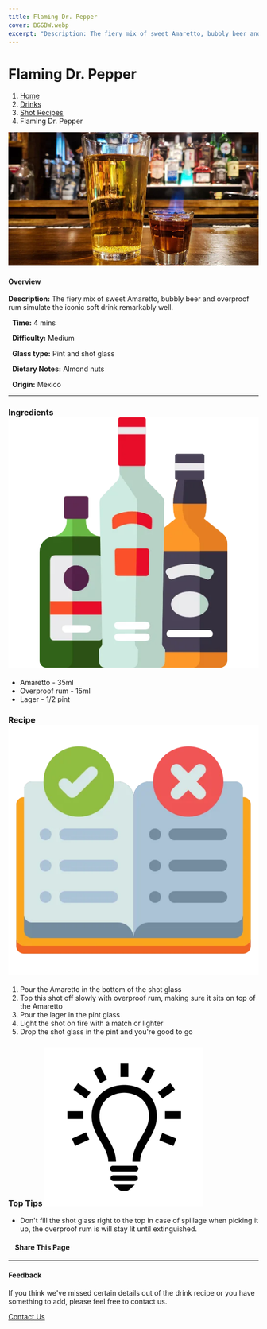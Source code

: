 ```yaml
---
title: Flaming Dr. Pepper
cover: BGGBW.webp
excerpt: "Description: The fiery mix of sweet Amaretto, bubbly beer and overproof rum simulate the iconic soft drink remarkably well."
---
```


# Flaming Dr. Pepper

1.  [Home](/)
2.  [Drinks](drinks)
3.  [Shot Recipes](drinks/shotrecipes)
4.  Flaming Dr. Pepper

![](images/flamingdrpepper.webp)

#### Overview

**Description:** The fiery mix of sweet Amaretto, bubbly beer and overproof rum simulate the iconic soft drink remarkably well.

  **Time:** 4 mins

  **Difficulty:** Medium

  **Glass type:** Pint and shot glass

  **Dietary Notes:** Almond nuts

  **Origin:** Mexico

* * *

### Ingredients ![target](images/liquor.webp)

-   Amaretto - 35ml
-   Overproof rum - 15ml
-   Lager - 1/2 pint

### Recipe ![target](images/rules.webp)

1.  Pour the Amaretto in the bottom of the shot glass
2.  Top this shot off slowly with overproof rum, making sure it sits on top of the Amaretto
3.  Pour the lager in the pint glass
4.  Light the shot on fire with a match or lighter
5.  Drop the shot glass in the pint and you're good to go

### Top Tips ![target](images/lightbulb.webp)

-   Don't fill the shot glass right to the top in case of spillage when picking it up, the overproof rum is will stay lit until extinguished.

####     Share This Page

[](https://www.facebook.com/sharer/sharer.php?u=beergogglegames.co.uk/Drinks/ShotRecipes/flamingdrpepper)[](https://www.instagram.com/direct/new/)[](https://twitter.com/intent/tweet?url=beergogglegames.co.uk/Drinks/ShotRecipes/flamingdrpepper)

* * *

#### Feedback

If you think we've missed certain details out of the drink recipe or you have something to add, please feel free to contact us.

  
  
  
[Contact Us](contact)
